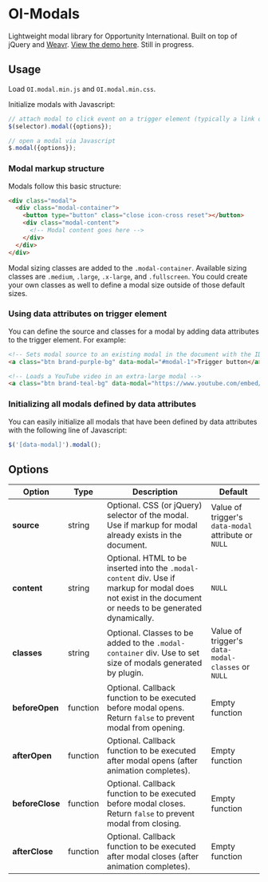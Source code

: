 # OI-Modals
Lightweight modal library for Opportunity International. Built on top of jQuery and [Weavr](http://github.com/OpportunityIntl/Weavr/). [View the demo here](http://opportunityintl.github.io/OI-Modals/). Still in progress. 

## Usage
Load `OI.modal.min.js` and `OI.modal.min.css`.

Initialize modals with Javascript:
```javascript
// attach modal to click event on a trigger element (typically a link or button)
$(selector).modal({options});

// open a modal via Javascript
$.modal({options});
```

### Modal markup structure
Modals follow this basic structure:
```html
<div class="modal">
  <div class="modal-container">
    <button type="button" class="close icon-cross reset"></button>
    <div class="modal-content">
      <!-- Modal content goes here -->
    </div>
  </div>
</div>
```

Modal sizing classes are added to the `.modal-container`. Available sizing classes are `.medium`, `.large`, `.x-large`, and `.fullscreen`. You could create your own classes as well to define a modal size outside of those default sizes.

### Using data attributes on trigger element
You can define the source and classes for a modal by adding data attributes to the trigger element. For example:

```html
<!-- Sets modal source to an existing modal in the document with the ID modal-1 -->
<a class="btn brand-purple-bg" data-modal="#modal-1">Trigger button</a>

<!-- Loads a YouTube video in an extra-large modal -->
<a class="btn brand-teal-bg" data-modal="https://www.youtube.com/embed/wJYLQ_e2CjY?rel=0&amp;controls=0&amp;showinfo=0" data-modal-classes="x-large">Watch this video</a>
```

### Initializing all modals defined by data attributes
You can easily initialize all modals that have been defined by data attributes with the following line of Javascript:

```javascript
$('[data-modal]').modal();
```

## Options
Option | Type | Description | Default
----|----|----|----
**source** | string | Optional. CSS (or jQuery) selector of the modal. Use if markup for modal already exists in the document. | Value of trigger's `data-modal` attribute or `NULL`
**content** | string | Optional. HTML to be inserted into the `.modal-content` div. Use if markup for modal does not exist in the document or needs to be generated dynamically. | `NULL`
**classes** | string | Optional. Classes to be added to the `.modal-container` div. Use to set size of modals generated by plugin. | Value of trigger's `data-modal-classes` or `NULL`
**beforeOpen** | function | Optional. Callback function to be executed before modal opens. Return `false` to prevent modal from opening. | Empty function
**afterOpen** | function| Optional. Callback function to be executed after modal opens (after animation completes). | Empty function
**beforeClose** | function | Optional. Callback function to be executed before modal closes. Return `false` to prevent modal from closing. | Empty function
**afterClose** | function| Optional. Callback function to be executed after modal closes (after animation completes). | Empty function

